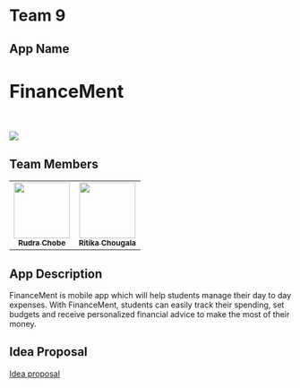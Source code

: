 # Team 9

## App Name
<h3 style="font-size: 2rem; font-weight:bold;">FinanceMent<h3>
<br>
<img src="file:///C:/Users/RITIKA/Downloads/3d24c81d050f4e7c871d4752fbeb5a8c.png">

## Team Members
<p align="center">
<table>
   <tbody>
     <tr>
        <td align="center"><a href="https://github.com/Rudra2"><img src="https://avatars.githubusercontent.com/u/45117180?v=4" width="100px;" alt=""/><br/><sub>
<b>Rudra Chobe</b></sub></a><br/></td>
         <td align="center"><a href="https://github.com/ChougalaRitika"><img src="https://github.com/account" width="100px;" alt=""/><br/><sub>
<b>Ritika Chougala</b></sub></a><br/></td>
	</tr>
       </tbody>
      </table>
    </p>

## App Description
<p>FinanceMent is mobile app which will help students manage their day to day expenses. With FinanceMent, students can easily track their spending, set budgets and receive personalized financial advice to make the most of their money.<p>

## Idea Proposal

[Idea proposal](https://paceuniversity-my.sharepoint.com/:w:/r/personal/rc93170n_pace_edu/_layouts/15/Doc.aspx?sourcedoc=%7B5911A151-AEC5-4463-BEC4-E07F87A5D5AB%7D&file=ideaproposaltemplate.docx&action=default&mobileredirect=true)